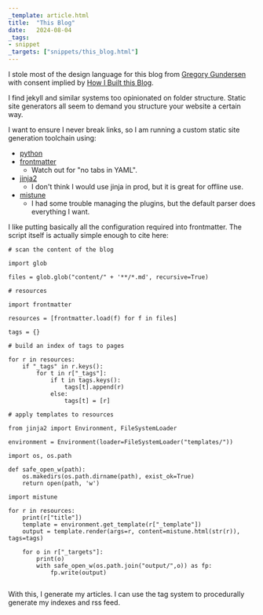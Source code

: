 ```yaml
---
_template: article.html
title:  "This Blog"
date:   2024-08-04
_tags:
- snippet 
_targets: ["snippets/this_blog.html"]
---
```


I stole most of the design language for this blog from [Gregory Gundersen](https://gregorygundersen.com/) with consent implied by [How I Built this Blog](https://gregorygundersen.com/How%20I%20Built%20This%20Blog.html).

I find jekyll and similar systems too opinionated on folder structure.
Static site generators all seem to demand you structure your website a certain way.

I want to ensure I never break links, so I am running a custom static site generation toolchain using:

- [python](https://www.python.org/)
- [frontmatter](https://pypi.org/project/python-frontmatter/)
	- Watch out for "no tabs in YAML".
- [jinja2](https://jinja.palletsprojects.com/en/3.1.x/)
	- I don't think I would use jinja in prod, but it is great for offline use.
- [mistune](https://mistune.lepture.com/en/latest/)
	- I had some trouble managing the plugins, but the default parser does everything I want.

I like putting basically all the configuration required into frontmatter.
The script itself is actually simple enough to cite here:


```
# scan the content of the blog

import glob

files = glob.glob("content/" + '**/*.md', recursive=True)

# resources

import frontmatter

resources = [frontmatter.load(f) for f in files]

tags = {}

# build an index of tags to pages

for r in resources:
	if "_tags" in r.keys():
		for t in r["_tags"]:
			if t in tags.keys():
				tags[t].append(r)
			else:
				tags[t] = [r]

# apply templates to resources

from jinja2 import Environment, FileSystemLoader

environment = Environment(loader=FileSystemLoader("templates/"))

import os, os.path

def safe_open_w(path):
    os.makedirs(os.path.dirname(path), exist_ok=True)
    return open(path, 'w')

import mistune

for r in resources:
	print(r["title"])
	template = environment.get_template(r["_template"])
	output = template.render(args=r, content=mistune.html(str(r)), tags=tags)

	for o in r["_targets"]:
		print(o)
		with safe_open_w(os.path.join("output/",o)) as fp:
			fp.write(output)


```

With this, I generate my articles. I can use the tag system to procedurally generate my indexes and rss feed.